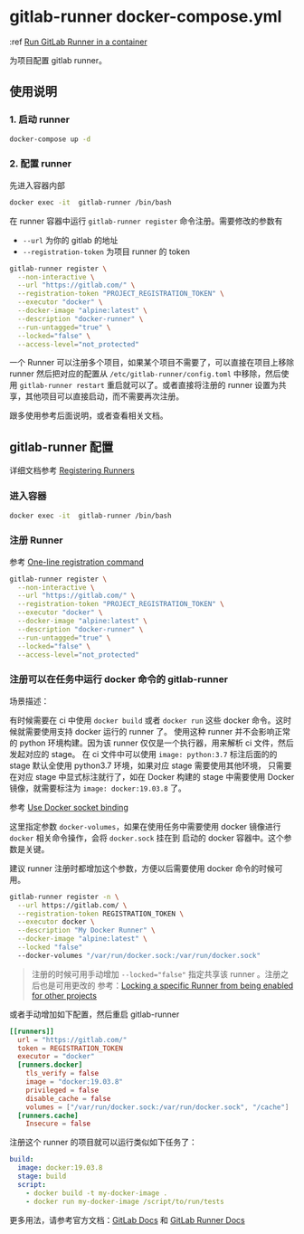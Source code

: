 # gitlab-runner docker-compose.yml

:ref [Run GitLab Runner in a container](https://docs.gitlab.com/runner/install/docker.html)

为项目配置 gitlab runner。

## 使用说明

### 1. 启动 runner

  ```bash
  docker-compose up -d
  ```

### 2. 配置 runner

先进入容器内部

```bash
docker exec -it  gitlab-runner /bin/bash
```

在 runner 容器中运行 `gitlab-runner register` 命令注册。需要修改的参数有

- `--url` 为你的 gitlab 的地址
- `--registration-token` 为项目 runner 的 token

```bash
gitlab-runner register \
  --non-interactive \
  --url "https://gitlab.com/" \
  --registration-token "PROJECT_REGISTRATION_TOKEN" \
  --executor "docker" \
  --docker-image "alpine:latest" \
  --description "docker-runner" \
  --run-untagged="true" \
  --locked="false" \
  --access-level="not_protected"
```

一个 Runner 可以注册多个项目，如果某个项目不需要了，可以直接在项目上移除 runner 然后把对应的配置从 `/etc/gitlab-runner/config.toml`
中移除，然后使用 `gitlab-runner restart` 重启就可以了。或者直接将注册的 runner 设置为共享，其他项目可以直接启动，而不需要再次注册。

跟多使用参考后面说明，或者查看相关文档。

## gitlab-runner 配置

详细文档参考 [Registering Runners](https://docs.gitlab.com/runner/register/)

### 进入容器

```bash
docker exec -it  gitlab-runner /bin/bash
```

### 注册 Runner

参考 [One-line registration command](https://docs.gitlab.com/runner/register/#one-line-registration-command)

```bash
gitlab-runner register \
  --non-interactive \
  --url "https://gitlab.com/" \
  --registration-token "PROJECT_REGISTRATION_TOKEN" \
  --executor "docker" \
  --docker-image "alpine:latest" \
  --description "docker-runner" \
  --run-untagged="true" \
  --locked="false" \
  --access-level="not_protected"
```

### 注册可以在任务中运行 docker 命令的 gitlab-runner

场景描述：

有时候需要在 ci 中使用 `docker build` 或者 `docker run` 这些 docker 命令。这时候就需要使用支持 docker 运行的 runner 了。
使用这种 runner 并不会影响正常的 python 环境构建。因为该 runner 仅仅是一个执行器，用来解析 ci 文件，然后发起对应的 stage。
在 ci 文件中可以使用 `image: python:3.7` 标注后面的的 stage 默认全使用 python3.7 环境，如果对应 stage 需要使用其他环境，
只需要在对应 stage 中显式标注就行了，如在 Docker 构建的 stage 中需要使用 Docker 镜像，就需要标注为 `image: docker:19.03.8` 了。

参考 [Use Docker socket binding](https://docs.gitlab.com/ee/ci/docker/using_docker_build.html#use-docker-socket-binding)

这里指定参数 `docker-volumes`，如果在使用任务中需要使用 docker 镜像进行 `docker` 相关命令操作，会将 `docker.sock` 挂在到
启动的 docker 容器中。这个参数是关键。

建议 runner 注册时都增加这个参数，方便以后需要使用 docker 命令的时候可用。

```bash
gitlab-runner register -n \
  --url https://gitlab.com/ \
  --registration-token REGISTRATION_TOKEN \
  --executor docker \
  --description "My Docker Runner" \
  --docker-image "alpine:latest" \
  --locked "false"
  --docker-volumes "/var/run/docker.sock:/var/run/docker.sock"
```

> 注册的时候可用手动增加 `--locked="false"` 指定共享该 runner 。注册之后也是可用更改的 参考：[Locking a specific Runner from being enabled for other projects](https://docs.gitlab.com/ee/ci/runners/#locking-a-specific-runner-from-being-enabled-for-other-projects)

或者手动增加如下配置，然后重启 gitlab-runner

```toml
[[runners]]
  url = "https://gitlab.com/"
  token = REGISTRATION_TOKEN
  executor = "docker"
  [runners.docker]
    tls_verify = false
    image = "docker:19.03.8"
    privileged = false
    disable_cache = false
    volumes = ["/var/run/docker.sock:/var/run/docker.sock", "/cache"]
  [runners.cache]
    Insecure = false
```

注册这个 runner 的项目就可以运行类似如下任务了：

```yml
build:
  image: docker:19.03.8
  stage: build
  script:
    - docker build -t my-docker-image .
    - docker run my-docker-image /script/to/run/tests
```

更多用法，请参考官方文档：[GitLab Docs](https://docs.gitlab.com/ee/README.html) 和 [GitLab Runner Docs](https://docs.gitlab.com/runner/)